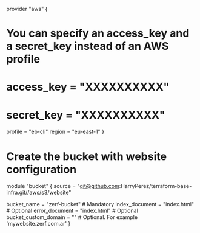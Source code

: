 provider "aws" {
  # You can specify an access_key and a secret_key instead of an AWS profile
  # access_key = "XXXXXXXXXX"
  # secret_key = "XXXXXXXXXX"
  profile = "eb-cli"
  region  = "eu-east-1"
}

# Create the bucket with website configuration
module "bucket" {
  source = "git@github.com:HarryPerez/terraform-base-infra.git//aws/s3/website"

  bucket_name          = "zerf-bucket" # Mandatory
  index_document       = "index.html"  # Optional
  error_document       = "index.html"  # Optional
  bucket_custom_domain = ""            # Optional. For example 'mywebsite.zerf.com.ar'
}